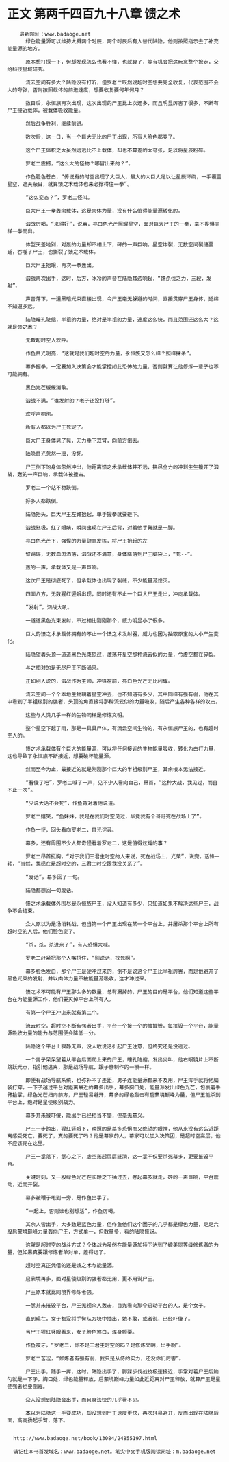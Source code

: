 # 正文 第两千四百九十八章 馈之术
        最新网址：www.badaoge.net
          绿色能量源可以维持大概两个时辰，两个时辰后有人替代陆隐，他则按照指示去了补充能量源的地方。
      
          原本想打探一下，但却发现怎么也看不懂，也就算了，等有机会把这玩意整个抢走，交给科技星域研究。
      
          流云空间有多大？陆隐没有打听，但罗老二既然说超时空想要完全收复，代表范围不会大的夸张，否则按照载体的前进速度，想要收复要何年何月？
      
          数日后，永恒族再次出现，这次出现的尸王比上次还多，而且明显厉害了很多，不断有尸王接近载体，被载体吸收能量。
      
          然后战争胜利，继续前进。
      
          数次后，这一日，当一个巨大无比的尸王出现，所有人脸色都变了。
      
          这个尸王体积之大虽然远远比不上载体，却也不算差的太夸张，足以将星辰粉碎。
      
          罗老二震撼，“这么大的怪物？哪冒出来的？”。
      
          作鱼脸色苍白，“传说有的时空出现了大巨人，最大的大巨人足以让星辰环绕，一手覆盖星空，遮天蔽日，就算馈之术载体也未必撑得住一拳”。
      
          “这么变态？”，罗老二怪叫。
      
          巨大尸王一拳轰向载体，这是肉体力量，没有什么值得能量源转化的。
      
          泅战厉喝，“来得好”，说着，亮白色光芒照耀星空，面对巨大尸王的一拳，毫不畏惧同样一拳而出。
      
          体型天差地别，对轰的力量却不相上下，砰的一声巨响，星空炸裂，无数空间裂缝蔓延，吞噬了尸王，也撕裂了馈之术载体。
      
          巨大尸王抬眼，再次一拳轰出。
      
          泅战再次出手，这时，后方，冰冷的声音在陆隐耳边响起，“馈杀伐之力，三段，发射”。
      
          声音落下，一道黑暗光束直接出现，令尸王毫无躲避的时间，直接贯穿尸王身体，延绵不知道多远。
      
          陆隐瞳孔陡缩，半祖的力量，绝对是半祖的力量，速度这么快，而且范围还这么大？这就是馈之术？
      
          无数超时空人欢呼。
      
          作鱼目光明亮，“这就是我们超时空的力量，永恒族又怎么样？照样抹杀”。
      
          幕多握拳，一定要加入决策会才能掌控如此恐怖的力量，否则就算让他修炼一辈子也不可能拥有。
      
          黑色光芒缓缓消散。
      
          泅战不满，“谁发射的？老子还没打够”。
      
          欢呼声响彻。
      
          所有人都以为尸王死定了。
      
          巨大尸王身体晃了晃，无力垂下双臂，向前方倒去。
      
          陆隐目光忽然一凛，没死。
      
          尸王倒下的身体忽然冲出，他距离馈之术承载体并不远，拼尽全力的冲刺生生撞开了泅战，轰的一声巨响，承载体被撞击。
      
          罗老二一个站不稳跌倒。
      
          好多人都跌倒。
      
          陆隐抬头，巨大尸王左臂抬起，单手握拳就要砸下。
      
          泅战怒极，红了眼睛，瞬间出现在尸王后背，对着他手臂就是一脚。
      
          亮白色光芒下，强悍的力量肆意发挥，将尸王抬起的左
      
          臂踢碎，无数血肉洒落，泅战还不满意，身体降落到尸王脑袋上，“死--”。
      
          轰的一声，承载体又是一声巨响。
      
          这次尸王是彻底死了，但承载体也出现了裂缝，不少能量源熄灭。
      
          四面八方，无数猩红竖眼出现，同时还有不止一个巨大尸王走出，冲向承载体。
      
          “发射”，泅战大吼。
      
          一道道黑色光束发射，不过相比刚刚那个，威力明显小了很多。
      
          巨大的馈之术承载体拥有的不止一个馈之术发射器，威力也因为抽取原宝的大小产生变化。
      
          陆隐望着头顶一道道黑色光束掠过，激荡开星空那种流云似的力量，令虚空都在碎裂。
      
          与之相对的是无尽尸王不断涌来。
      
          正如别人说的，泅战作为主帅，冲锋在前，亮白色光芒无比闪耀。
      
          流云空间一个个本地生物朝着星空冲去，也不知道有多少，其中同样有强有弱，他在其中看到了半祖级别的强者，头顶的角直接将那种流云似的力量吸收，随后产生各种各样的攻击。
      
          这些与人类几乎一样的生物同样是修炼文明。
      
          整个星空下起了雨，那是一具具尸体，有流云空间生物的，有永恒族尸王的，也有超时空人的。
      
          馈之术承载体有个巨大的能量源，可以将任何接近的生物能量吸收，转化为击打力量，这也导致了永恒族不断接近，想要破坏能量源。
      
          然而至今为止，最接近的就是刚刚那个巨大的半祖级别尸王，其余根本无法接近。
      
          “看傻了吧”，罗老二喊了一声，见不少人看向自己，昂首，“这种大战，我见过，而且不止一次”。
      
          “少说大话不会死”，作鱼背对着他说道。
      
          罗老二嬉笑，“鱼妹妹，我是在我们时空见过，毕竟我有个哥哥死在战场上了”。
      
          作鱼一怔，回头看向罗老二，目光诧异。
      
          幕多，还有周围不少人都奇怪看着罗老二，这是值得炫耀的事？
      
          罗老二昂首挺胸，“对于我们三君主时空的人来说，死在战场上，光荣”，说完，话锋一转，“当然，我现在是超时空的，三君主时空跟我没关系了”。
      
          “废话”，幕多回了一句。
      
          陆隐都想回一句废话。
      
          馈之术承载体外围尽是永恒族尸王，没人知道有多少，只知道如果不解决这些尸王，战争不会结束。
      
          众人原以为是场消耗战，但当第一个尸王出现在某一个平台上，并屠杀那个平台上所有超时空的人后，他们脸色变了。
      
          “杀，杀，杀进来了”，有人恐惧大喊。
      
          罗老二赶紧把那个人嘴捂住，“别说话，找死啊”。
      
          幕多脸色发白，那个尸王是硬冲过来的，倒不是说这个尸王比半祖厉害，而是他避开了黑色光束的发射，并以肉体力量不被能量源吸收，这才冲过来。
      
          馈之术不可能有尸王那么多的数量，总有漏掉的，尸王的目的是平台，他们知道这些平台在为能量源工作，他们要灭掉平台上所有人。
      
          有第一个尸王冲上来就有第二个。
      
          流云时空，超时空不断有强者出手，平台一个接一个的被摧毁，每摧毁一个平台，能量源吸收力量的能力与范围便会降低一分。
      
          陆隐这个平台上寂静无声，没人敢说话引起尸王注意，但终究还是没逃过。
      
          一个男子呆呆望着从平台后面爬上来的尸王，瞳孔陡缩，发出尖叫，他右眼镜片上不断跳跃光点，指引他逃离，那是战场导航，跟子静制作的一模一样。
      
          即便有战场导航系统，也弥补不了差距，男子连能量源都来不及用，尸王挥手就将他脑袋打穿，一下子越过平台对距离最近的幕多出手，幕多胸口处，能量源发出绿色光芒，包裹着手臂抬掌，绿色光芒扫向前方，尸王轻易避开，幕多的绿色轰击有启蒙境巅峰力量，但尸王能杀到平台上，绝对是星使级别战力。
      
          幕多并未被吓傻，能出手已经相当不错，但毫无意义。
      
          尸王一步跨出，猩红竖眼下，映照的是幕多恐惧而又绝望的眼神，他从来没有这么近距离感受死亡，要死了，真的要死了吗？他是幕家的人，幕家可以加入决策团，是超时空高层，他不应该死在这里。
      
          尸王一掌落下，掌心之下，虚空荡起层层涟漪，这一掌不仅要杀死幕多，更要摧毁平台。
      
          关键时刻，又一股绿色光芒在长鞭之下抽过去，卷起幕多就走，砰的一声巨响，平台震动，近而开裂。
      
          幕多被鞭子甩到一旁，是作鱼出手了。
      
          “一起上，否则谁也别想活”，作鱼厉喝。
      
          其余人皆出手，大多数是蓝色力量，但作鱼他们这个圈子的几乎都是绿色力量，足足六股启蒙境巅峰力量轰向尸王，方式单一，但数量多，看的陆隐惊讶。
      
          这就是超时空的战斗方式？个体战力虽然在能量源加持下达到了媲美同等级修炼者的力量，但如果真要跟修炼者单对单，差得远了。
      
          超时空真正凭借的还是馈之术与能量源。
      
          启蒙境再多，面对星使级别的强者都无用，更不用说尸王。
      
          尸王原本就比同境界修炼者强。
      
          一掌并未摧毁平台，尸王无视众人轰击，目光看向那个启动平台的人，是个女子。
      
          直到现在，女子都没将手臂从方块中抽出，她不敢，或者说，已经吓傻了。
      
          当尸王猩红竖眼看来，女子脸色煞白，浑身颤栗。
      
          作鱼咬牙，“罗老二，你不是三君主时空的吗？是修炼文明，出手啊”。
      
          罗老二苦涩，“修炼者有强有弱，我只是从侍的实力，还没你们厉害”。
      
          尸王出手，随手一挥，这时，陆隐出手了，脚踩步伐战技极速接近，手掌对着尸王后脑勺就是一下子，胸口处，绿色能量释放，启蒙境巅峰力量如此近距离对尸王释放，就算尸王是星使强者也要倒霉。
      
          众人没想到陆隐会出手，而且身法快的几乎看不见。
      
          本以为陆隐这一手要成功，却没想到尸王速度更快，再次轻易避开，反而出现在陆隐后面，高高扬起手臂，落下。
      
      
      http://www.badaoge.net/book/13084/24855197.html
      
      请记住本书首发域名：www.badaoge.net。笔尖中文手机版阅读网址：m.badaoge.net